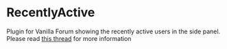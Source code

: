 RecentlyActive
==============

Plugin for Vanilla Forum showing the recently active users in the side panel. Please read [this thread](http://vanillaforums.org/discussion/comment/182567/#Comment_182567) for more information

